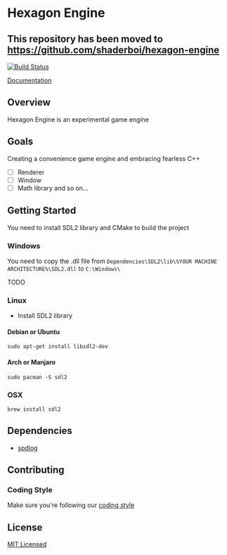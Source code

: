# Hexagon Engine

## This repository has been moved to https://github.com/shaderboi/hexagon-engine

[![Build Status](https://dev.azure.com/andraantariksa/Hexagon%20Engine/_apis/build/status/andraantariksa.hexagon-engine?branchName=master)](https://dev.azure.com/andraantariksa/Hexagon%20Engine/_build/latest?definitionId=5&branchName=master)

[Documentation](http://andraaa.github.io/hexagon-engine/)

## Overview

Hexagon Engine is an experimental game engine

## Goals

Creating a convenience game engine and embracing fearless C++

- [ ] Renderer
- [ ] Window
- [ ] Math library
and so on...

## Getting Started

You need to install SDL2 library and CMake to build the project

### Windows

You need to copy the .dll file from `Dependencies\SDL2\lib\%YOUR MACHINE ARCHITECTURE%\SDL2.dll` to `C:\Windows\`

TODO

### Linux

- Install SDL2 library

#### Debian or Ubuntu

```
sudo apt-get install libsdl2-dev
```

#### Arch or Manjaro

```
sudo pacman -S sdl2
```

### OSX

```
brew install sdl2
```

## Dependencies

- [spdlog](https://github.com/gabime/spdlog/tree/v1.4.2)

## Contributing

### Coding Style

Make sure you're following our [coding style](Docs/CodingStyle.md)

## License

[MIT Licensed](LICENSE)
